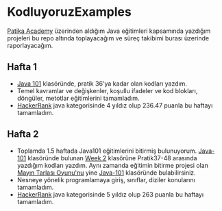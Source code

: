 # KodluyoruzExamples

[Patika Academy](https://academy.patika.dev/tr/dashboard) üzerinden aldığım Java eğitimleri kapsamında yazdığım projeleri bu repo altında toplayacağım ve süreç takibimi burası üzerinde raporlayacağım.
## Hafta 1
- [Java 101](https://github.com/AMRSCDL/KodluyoruzExamples/tree/main/Java-101) klasöründe, pratik 36'ya kadar olan kodları yazdım.
- Temel kavramlar ve değişkenler, koşullu ifadeler ve kod blokları, döngüler, metotlar eğitimlerini tamamladım.
- [HackerRank](https://www.hackerrank.com/aedemirtas00?hr_r=1) java kategorisinde 4 yıldız olup 236.47 puanla bu haftayı tamamladım.
## Hafta 2
- Toplamda 1.5 haftada Java101 eğitimlerini bitirmiş bulunuyorum. [Java-101](https://github.com/AMRSCDL/KodluyoruzExamples/tree/main/Java-101) klasöründe bulunan [Week 2](https://github.com/AMRSCDL/KodluyoruzExamples/tree/main/Java-101/Week%2002) klasörüne Pratik37-48 arasında yazdığım kodları yazdım. Aynı zamanda eğitimin bitirme projesi olan [Mayın Tarlası Oyunu'nu](https://github.com/AMRSCDL/KodluyoruzExamples/tree/main/Java-101/ZBitirme%20Projesi/May%C4%B1n%20Tarlas%C4%B1%20Oyunu) yine [Java-101](https://github.com/AMRSCDL/KodluyoruzExamples/tree/main/Java-101) klasöründe bulabilirsiniz.
- Nesneye yönelik programlamaya giriş, sınıflar, diziler konularını tamamladım.
- [HackerRank](https://www.hackerrank.com/aedemirtas00?hr_r=1) java kategorisinde 5 yıldız olup 263 puanla bu haftayı tamamladım.
